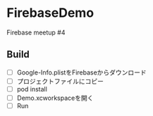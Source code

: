 # FirebaseDemo
Firebase meetup #4 

## Build
- [ ] Google-Info.plistをFirebaseからダウンロード
- [ ] プロジェクトファイルにコピー
- [ ] pod install
- [ ] Demo.xcworkspaceを開く
- [ ] Run
